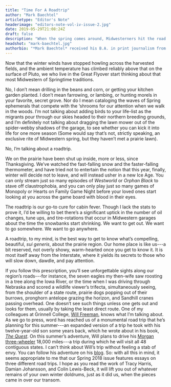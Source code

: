 ```yaml
---
title: "Time For A Roadtrip"
author: "Mark Baechtel"
articletype: "Editor's Note"
headerimage: "editors-note-vol-iv-issue-2.jpg"
date: 2019-05-29T21:08:24Z
draft: false
description: "When the spring comes around, Midwesterners hit the road."
headshot: "mark-baechtel.jpg"
authorbio: "*Mark Baechtel* received his B.A. in print journalism from [The American University](https://www.american.edu) in Washington, DC, and his M.F.A. in fiction-writing from the [Iowa Writers’ Workshop](https://writersworkshop.uiowa.edu), where he was selected as an Iowa Arts Fellow. He has nearly 30 years of publishing experience, and is author of [*Shaping the Story*](https://www.amazon.com/Shaping-Story-Step-Step-Writing/dp/0205337198), a textbook guide to short-story writing (Longman, 2003). He has taught at the University of Iowa, Grinnell College and various art centers, as well as working as a professional book editor. His work has appeared in numerous newspapers, magazines, journals and anthologies, nationally and internationally. He is currently polishing the stories in a collection of short fiction, titled *What Moves and What Is Still*, and is at work on a novel titled Renovation."
---
```


Now that the winter winds have stopped howling across the harvested fields, and the ambient temperature has climbed reliably above that on the surface of Pluto, we who live in the Great Flyover start thinking about that most Midwestern of Springtime traditions.

No, I don’t mean drilling in the beans and corn, or getting your kitchen garden planted. I don’t mean farrowing, or lambing, or hunting morels in your favorite, secret grove. Nor do I mean cataloging the waves of Spring ephemerals that compete with the ‘shrooms for our attention when we walk in the woods. I’m not talking about adding birds to your life-list as the migrants pour through our skies headed to their northern breeding grounds, and I’m definitely not talking about dragging the lawn mower out of the spider-webby shadows of the garage, to see whether you can kick it into life for one more season (Some would say that’s not, strictly speaking, an exclusive rite of Midwestern spring, but they haven’t met a prairie lawn).

No, I’m talking about a roadtrip.

We on the prairie have been shut up inside, more or less, since Thanksgiving. We’ve watched the fast-falling snow and the faster-falling thermometer, and have tried not to entertain the notion that this year, finally, winter will decide not to leave, and will instead usher in a new Ice Age. You can only stream just so many episodes of *Westworld* or *Orphan Black* to stave off claustrophobia, and you can only play just so many games of Monopoly or Hearts on Family Game Night before your loved ones start looking at you across the game board with blood in their eyes.

The roadtrip is our go-to cure for cabin fever. Though I lack the stats to prove it, I’d be willing to bet there’s a significant uptick in the number of oil changes, tune ups, and tire-rotations that occur in Midwestern garages about the time the snowbanks start shrinking. We want to get out. We want to go somewhere. We want to go anywhere.

A roadtrip, to my mind, is the best way to get to know what’s compelling, beautiful, *sui generis*, about the prairie region. Our home place is like us---a bit reserved, not overly showy, warm-hearted once you get to know it. It is most itself away from the Interstate, where it yields its secrets to those who will slow down, dawdle, and pay attention.

If you follow this prescription, you’ll see unforgettable sights along our region’s roads---for instance, the seven eagles my then-wife saw roosting in a tree along the Iowa River, or the time when I was driving through Nebraska and scored a wildlife viewer’s trifecta, simultaneously seeing, from the shoulder of a state route, prairie dogs popping out of their burrows, pronghorn antelope grazing the horizon, and Sandhill cranes passing overhead. One doesn’t see such things unless one gets out and looks for them, usually by taking the least direct route.
One of my colleagues at Grinnell College, [Will Freeman](http://pioneers.grinnell.edu/coaches.aspx?rc=401), knows what I’m talking about. As we go to press, word has reached us of a monumental road trip that he’s planning for this summer---an expanded version of a trip he took with his twelve-year-old son some years back, which he wrote about in his book, [*The Quest*](https://www.amazon.com/Quest-Path-Knowledge-Wisdom/dp/149593232X). On this summer’s adventure, Will plans to drive his [Morgan three-wheeler](https://www.morgan-motor.co.uk/) 18,000 miles---a trip during which he will visit all 48 contiguous states. I can’t think about Will’s trip without feeling a stab of envy. You can follow his adventure on his [blog](http://www.m3wroadtrip.com). So: with all this in mind, it seems appropriate to me that our Spring 2018 issue features essays on three different road trips. I hope as you read the work of Tracy Harris, Damian Johansson, and Colin Lewis-Beck, it will lift you out of whatever remains of your own winter doldrums, just as it did us, when the pieces came in over our transom.  
